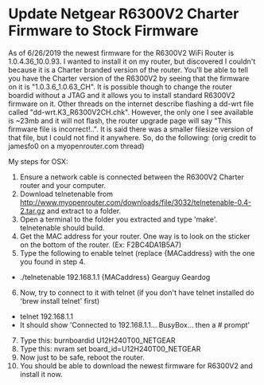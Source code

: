 # Update Netgear R6300V2 Charter Firmware to Stock Firmware
As of 6/26/2019 the newest firmware for the R6300V2 WiFi Router is 1.0.4.36_10.0.93. I wanted to install it on my router, but discovered I couldn't because it is a Charter branded version of the router. You'll be able to tell you have the Charter version of the R6300V2 by seeing that the firmware on it is "1.0.3.6_1.0.63_CH". It is possible though to change the router boardid without a JTAG and it allows you to install standard R6300V2 firmware on it.
Other threads on the internet describe flashing a dd-wrt file called "dd-wrt.K3_R6300V2CH.chk". However, the only one I see available is ~23mb and it will not flash, the router upgrade page will say "This firmware file is incorrect!..". It is said there was a smaller filesize version of that file, but I could not find it anywhere. So, do the following:
(orig credit to jamesfo0 on a myopenrouter.com thread)

My steps for OSX:
1.  Ensure a network cable is connected between the R6300V2 Charter router and your computer.
2.  Download telnetenable from http://www.myopenrouter.com/downloads/file/3032/telnetenable-0.4-2.tar.gz  and extract to a folder.
3.  Open a terminal to the folder you extracted and type 'make'. telnetenable should build.
4.  Get the MAC address for your router. One way is to look on the sticker on the bottom of the router. (Ex: F2BC4DA1B5A7)
5.  Type the following to enable telnet  (replace {MACaddress} with the one you found in step 4.
  * ./telnetenable 192.168.1.1 {MACaddress} Gearguy Geardog
6.  Now, try to connect to it with telnet (if you don't have telnet installed do 'brew install telnet' first)
  * telnet 192.168.1.1
  * It should show 'Connected to 192.168.1.1... BusyBox... then a # prompt'
7.  Type this:   burnboardid U12H240T00_NETGEAR
8.  Type this:   nvram set board_id=U12H240T00_NETGEAR
9.  Now just to be safe, reboot the router.
10.  You should be able to download the newest firmware for R6300V2 and install it now.
